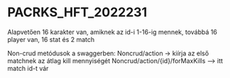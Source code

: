 # PACRKS_HFT_2022231

Alapvetően 16 karakter van, amiknek az id-i 1-16-ig mennek, továbbá 16 player van, 16 stat és 2 match

Non-crud metódusok a swaggerben:  Noncrud/action -> kiírja az első matchnek az átlag kill mennyiségét
                                  Noncrud/action/{id}/forMaxKills --> itt match id-t vár
